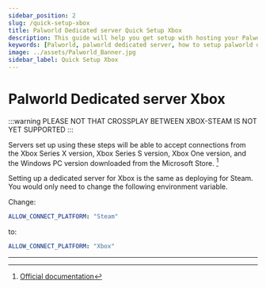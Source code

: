 ```yaml
---
sidebar_position: 2
slug: /quick-setup-xbox
title: Palworld Dedicated server Quick Setup Xbox
description: This guide will help you get setup with hosting your Palworld Dedicated server for Xbox! This Palworld server quick setup will only take a couple of minutes and you'll have a working server.
keywords: [Palworld, palworld dedicated server, how to setup palworld dedicated server xbox, palworld server docker xbox, palworld docker, xbox]
image: ../assets/Palworld_Banner.jpg
sidebar_label: Quick Setup Xbox
---
```

<!-- markdownlint-disable-next-line -->
# Palworld Dedicated server Xbox

:::warning
PLEASE NOT THAT CROSSPLAY BETWEEN XBOX-STEAM IS NOT YET SUPPORTED
:::

Servers set up using these steps will be able to accept connections from the Xbox Series X version, Xbox Series S version,
Xbox One version, and the Windows PC version downloaded from the Microsoft Store. [^1]

Setting up a dedicated server for Xbox is the same as deploying for Steam.
You would only need to change the following environment variable.

Change:

```yaml
ALLOW_CONNECT_PLATFORM: "Steam"
```

to:

```yaml
ALLOW_CONNECT_PLATFORM: "Xbox"
```

---

[^1]: [Official documentation](https://tech.palworldgame.com/getting-started/for-xbox-dedicated-server)

